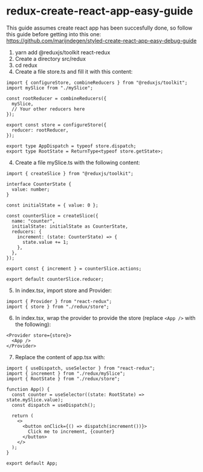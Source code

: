 # redux-create-react-app-easy-guide
This guide assumes create react app has been succesfully done, so follow this guide before getting into this one: https://github.com/marijndegen/styled-create-react-app-easy-debug-guide

1. yarn add @reduxjs/toolkit react-redux
2. Create a directory src/redux
3. cd redux
4. Create a file store.ts and fill it with this content:
```
import { configureStore, combineReducers } from "@reduxjs/toolkit";
import mySlice from "./mySlice";

const rootReducer = combineReducers({
  mySlice,
  // Your other reducers here
});

export const store = configureStore({
  reducer: rootReducer,
});

export type AppDispatch = typeof store.dispatch;
export type RootState = ReturnType<typeof store.getState>;
```

4. Create a file mySlice.ts with the following content:
```
import { createSlice } from "@reduxjs/toolkit";

interface CounterState {
  value: number;
}

const initialState = { value: 0 };

const counterSlice = createSlice({
  name: "counter",
  initialState: initialState as CounterState,
  reducers: {
    increment: (state: CounterState) => {
      state.value += 1;
    },
  },
});

export const { increment } = counterSlice.actions;

export default counterSlice.reducer;

```
5. In index.tsx, import store and Provider:
```
import { Provider } from "react-redux";
import { store } from "./redux/store";
```
6. In index.tsx, wrap the provider to provide the store (replace `<App />` with the following):
```
<Provider store={store}>
  <App />
</Provider>
```
7. Replace the content of app.tsx with:
```
import { useDispatch, useSelector } from "react-redux";
import { increment } from "./redux/mySlice";
import { RootState } from "./redux/store";

function App() {
  const counter = useSelector((state: RootState) => state.mySlice.value);
  const dispatch = useDispatch();

  return (
    <>
      <button onClick={() => dispatch(increment())}>
        Click me to increment, {counter}
      </button>
    </>
  );
}

export default App;
```
